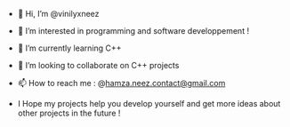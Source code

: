 - 👋 Hi, I’m @vinilyxneez
- 👀 I’m interested in programming and software developpement !
- 🌱 I’m currently learning C++
- 💞️ I’m looking to collaborate on C++ projects
- 📫 How to reach me : @hamza.neez.contact@gmail.com

- I Hope my projects help you develop yourself and get more ideas about other projects in the future !
